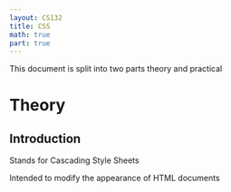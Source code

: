 ```yaml
---
layout: CS132
title: CSS
math: true
part: true
---
```



This document is split into two parts theory and practical

# Theory

## Introduction
Stands for Cascading Style Sheets

Intended to modify the appearance of HTML documents


